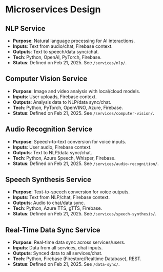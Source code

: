 # Microservices Design
## NLP Service
- **Purpose**: Natural language processing for AI interactions.
- **Inputs**: Text from audio/chat, Firebase context.
- **Outputs**: Text to speech/data sync/chat.
- **Tech**: Python, OpenAI, PyTorch, Firebase.
- **Status**: Defined on Feb 21, 2025. See `/services/nlp/`.

## Computer Vision Service
- **Purpose**: Image and video analysis with local/cloud models.
- **Inputs**: User uploads, Firebase context.
- **Outputs**: Analysis data to NLP/data sync/chat.
- **Tech**: Python, PyTorch, OpenVINO, Azure, Firebase.
- **Status**: Defined on Feb 21, 2025. See `/services/computer-vision/`.

## Audio Recognition Service
- **Purpose**: Speech-to-text conversion for voice inputs.
- **Inputs**: User audio, Firebase context.
- **Outputs**: Text to NLP/data sync/chat.
- **Tech**: Python, Azure Speech, Whisper, Firebase.
- **Status**: Defined on Feb 21, 2025. See `/services/audio-recognition/`.

## Speech Synthesis Service
- **Purpose**: Text-to-speech conversion for voice outputs.
- **Inputs**: Text from NLP/chat, Firebase context.
- **Outputs**: Audio to chat/data sync.
- **Tech**: Python, Azure TTS, gTTS, Firebase.
- **Status**: Defined on Feb 21, 2025. See `/services/speech-synthesis/`.

## Real-Time Data Sync Service
- **Purpose**: Real-time data sync across services/users.
- **Inputs**: Data from all services, chat inputs.
- **Outputs**: Synced data to all services/chat.
- **Tech**: Python, Firebase (Firestore/Realtime Database), REST.
- **Status**: Defined on Feb 21, 2025. See `/data-sync/`.